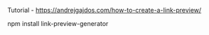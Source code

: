 Tutorial - https://andrejgajdos.com/how-to-create-a-link-preview/

 npm install link-preview-generator